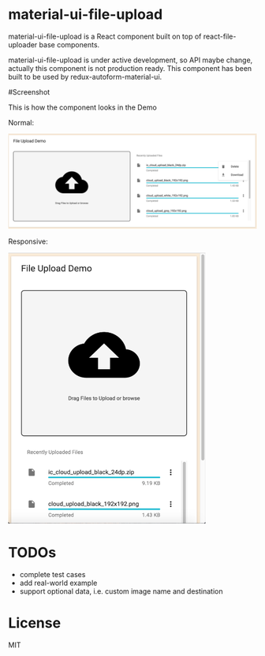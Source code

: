 # material-ui-file-upload

material-ui-file-upload is a React component built on top of react-file-uploader base components. 

material-ui-file-upload is under active development, so API maybe change, actually this component is not production ready. This component has been built to be used by redux-autoform-material-ui. 

#Screenshot

This is how the component looks in the Demo

Normal: 

![Image of File Upload component in demo](https://github.com/redux-autoform/material-ui-file-upload/blob/master/art/file_upload.png)

Responsive:

<img width="400px" height="550px" src="https://github.com/redux-autoform/material-ui-file-upload/blob/master/art/responsive_file_upload.png"/>

# TODOs

* complete test cases
* add real-world example
* support optional data, i.e. custom image name and destination

# License

MIT
